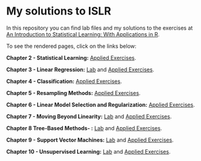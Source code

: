 # My solutions to ISLR

In this repository you can find lab files and my solutions to the exercises at <a href="www.StatLearning.com">An Introduction to Statistical Learning: With Applications in R</a>.

To see the rendered pages, click on the links below:

**Chapter 2 - Statistical Learning:** <a href="https://paulopcpl.github.io/My_solutions_ISLR/Chapter_2.html">Applied Exercises</a>.

**Chapter 3 - Linear Regression:** <a href="https://paulopcpl.github.io/My_solutions_ISLR/Lab_Chapter_3.html">Lab</a> and <a href="https://paulopcpl.github.io/My_solutions_ISLR/Chapter_3.html">Applied Exercises</a>.

**Chapter 4 - Classification:**  <a href="https://paulopcpl.github.io/My_solutions_ISLR/Chapter_4.html">Applied Exercises</a>.

**Chapter 5 - Resampling Methods:** <a href="https://paulopcpl.github.io/My_solutions_ISLR/Chapter_5.html">Applied Exercises</a>.

**Chapter 6 - Linear Model Selection and Regularization:** <a href="https://paulopcpl.github.io/My_solutions_ISLR/Chapter_6.html">Applied Exercises</a>.

**Chapter 7 - Moving Beyond Linearity:** <a href="https://paulopcpl.github.io/My_solutions_ISLR/Lab_Chapter_7.html">Lab</a> and <a href="https://paulopcpl.github.io/My_solutions_ISLR/Chapter_7.html">Applied Exercises</a>.

**Chapter 8 Tree-Based Methods- :** <a href="https://paulopcpl.github.io/My_solutions_ISLR/Lab_Chapter_8.html">Lab</a> and <a href="https://paulopcpl.github.io/My_solutions_ISLR/Chapter_8.html">Applied Exercises</a>.

**Chapter 9 - Support Vector Machines:** <a href="https://paulopcpl.github.io/My_solutions_ISLR/Lab_Chapter_9.html">Lab</a> and <a href="https://paulopcpl.github.io/My_solutions_ISLR/Chapter_9.html">Applied Exercises</a>.

**Chapter 10 - Unsupervised Learning:** <a href="https://paulopcpl.github.io/My_solutions_ISLR/Lab_Chapter_10.html">Lab</a> and <a href="https://paulopcpl.github.io/My_solutions_ISLR/Chapter_10.html">Applied Exercises</a>.


